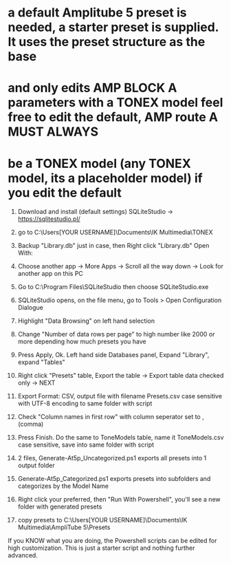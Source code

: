 
# a default Amplitube 5 preset is needed, a starter preset is supplied. It uses the preset structure as the base 
# and only edits AMP BLOCK A parameters with a TONEX model feel free to edit the default, AMP route A MUST ALWAYS 
# be a TONEX model (any TONEX model, its a placeholder model) if you edit the default

1. Download and install (default settings) SQLiteStudio -> https://sqlitestudio.pl/

2. go to C:\Users\[YOUR USERNAME]\Documents\IK Multimedia\TONEX

3. Backup "Library.db" just in case, then Right click "Library.db" Open With:
 
4. Choose another app -> More Apps -> Scroll all the way down -> Look for another app on this PC

5. Go to C:\Program Files\SQLiteStudio then choose SQLiteStudio.exe

6. SQLiteStudio opens, on the file menu, go to Tools > Open Configuration Dialogue

7. Highlight "Data Browsing" on left hand selection 

8. Change "Number of data rows per page" to high number like 2000 or more depending how much presets you have

9. Press Apply, Ok. Left hand side Databases panel, Expand "Library", expand "Tables" 

10. Right click "Presets" table, Export the table -> Export table data checked only -> NEXT

11. Export Format: CSV, output file with filename Presets.csv case sensitive with UTF-8 encoding to same folder with script

12. Check "Column names in first row" with column seperator set to , (comma)

13. Press Finish. Do the same to ToneModels table, name it ToneModels.csv case sensitive, save into same folder with script

14. 2 files, Generate-At5p_Uncategorized.ps1 exports all presets into 1 output folder

15. Generate-At5p_Categorized.ps1 exports presets into subfolders and categorizes by the Model Name

16. Right click your preferred, then "Run With Powershell", you'll see a new folder with generated presets

17. copy presets to C:\Users\[YOUR USERNAME]\Documents\IK Multimedia\AmpliTube 5\Presets

If you KNOW what you are doing, the Powershell scripts can be edited for high customization. This is just a starter script
and nothing further advanced. 
